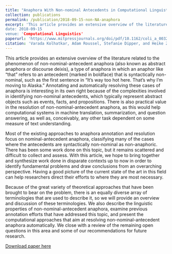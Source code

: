 ```yaml
---
title: "Anaphora With Non-nominal Antecedents in Computational Linguistics: a Survey"
collection: publications
permalink: /publication/2018-09-15-non-NA-anaphora
excerpt: 'This article provides an extensive overview of the literature related to the phenomenon of `non-nominal-antecedent anaphora` (also known as `abstract anaphora` or `discourse deixis`).
date: 2018-09-15
venue: 'Computational Linguistics'
paperurl: 'https://www.mitpressjournals.org/doi/pdf/10.1162/coli_a_00327'
citation: 'Varada Kolhatkar, Adam Roussel, Stefanie Dipper, and Heike Zinsmeister. 2018. Anaphora with non-nominal antecedents in computational linguistics: A survey. Computational Linguistics, 44(3).'
---
```

This article provides an extensive overview of the literature related to the phenomenon of non-nominal-antecedent anaphora (also known as abstract anaphora or discourse deixis), a type of anaphora in which an anaphor like “that” refers to an antecedent (marked in boldface) that is syntactically non-nominal, such as the first sentence in “It’s way too hot here. That’s why I’m moving to Alaska.” Annotating and automatically resolving these cases of anaphora is interesting in its own right because of the complexities involved in identifying non-nominal antecedents, which typically represent abstract objects such as events, facts, and propositions. There is also practical value in the resolution of non-nominal-antecedent anaphora, as this would help computational systems in machine translation, summarization, and question answering, as well as, conceivably, any other task dependent on some measure of text understanding.

Most of the existing approaches to anaphora annotation and resolution focus on nominal-antecedent anaphora, classifying many of the cases where the antecedents are syntactically non-nominal as non-anaphoric. There has been some work done on this topic, but it remains scattered and difficult to collect and assess. With this article, we hope to bring together and synthesize work done in disparate contexts up to now in order to identify fundamental problems and draw conclusions from an overarching perspective. Having a good picture of the current state of the art in this field can help researchers direct their efforts to where they are most necessary.

Because of the great variety of theoretical approaches that have been brought to bear on the problem, there is an equally diverse array of terminologies that are used to describe it, so we will provide an overview and discussion of these terminologies. We also describe the linguistic properties of non-nominal-antecedent anaphora, examine previous annotation efforts that have addressed this topic, and present the computational approaches that aim at resolving non-nominal-antecedent anaphora automatically. We close with a review of the remaining open questions in this area and some of our recommendations for future research.

[Download paper here](http://aclweb.org/anthology/J18-3007)
